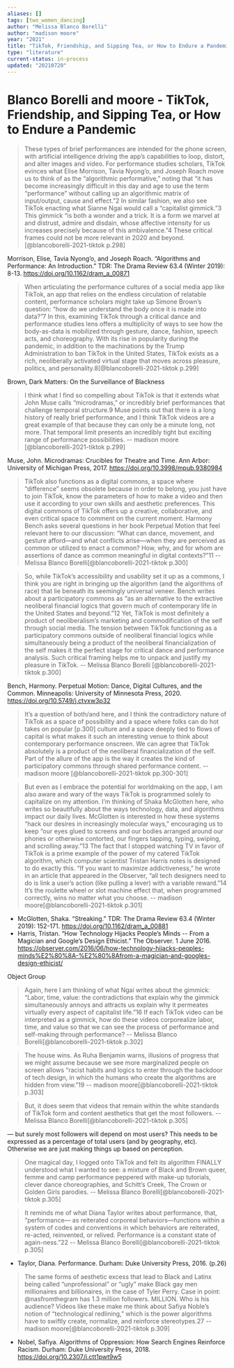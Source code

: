 ```yaml
---
aliases: []
tags: [two_women_dancing]
author: "Melissa Blanco Borelli"
author: "madison moore"
year: "2021"
title: "TikTok, Friendship, and Sipping Tea, or How to Endure a Pandemic"
type: "literature"
current-status: in-process
updated: "20210720"
---
```


# Blanco Borelli and moore - TikTok, Friendship, and Sipping Tea, or How to Endure a Pandemic

> These types of brief performances are intended for the phone screen, with artificial intelligence driving the app’s capabilities to loop, distort, and alter images and video. For performance studies scholars, TikTok evinces what Elise Morrison, Tavia Nyong’o, and Joseph Roach move us to think of as the “algorithmic performative,” noting that “it has become increasingly difficult in this day and age to use the term “performance” without calling up an algorithmic matrix of input/output, cause and effect.”2 In similar fashion, we also see TikTok enacting what Sianne Ngai would call a “capitalist gimmick.”3 This gimmick “is both a wonder and a trick. It is a form we marvel at and distrust, admire and disdain, whose affective intensity for us increases precisely because of this ambivalence.”4 These critical frames could not be more relevant in 2020 and beyond.[@blancoborelli-2021-tiktok p.298]

Morrison, Elise, Tavia Nyong’o, and Joseph Roach. “Algorithms and Performance: An Introduction.” TDR: The Drama Review 63.4 (Winter 2019): 8-13. https://doi.org/10.1162/dram_a_00871

> When articulating the performance cultures of a social media app like TikTok, an app that relies on the endless circulation of relatable content, performance scholars might take up Simone Brown’s question: “how do we understand the body once it is made into data?”7 In this, examining TikTok through a critical dance and performance studies lens offers a multiplicity of ways to see how the body-as-data is mobilized through gesture, dance, fashion, speech acts, and choreography. With its rise in popularity during the pandemic, in addition to the machinations by the Trump Administration to ban TikTok in the United States, TikTok exists as a rich, neoliberally activated virtual stage that moves across pleasure, politics, and personality.8[@blancoborelli-2021-tiktok p.299]

Brown, Dark Matters: On the Surveillance of Blackness

> I think what I find so compelling about TikTok is that it extends what John Muse calls “microdramas,” or incredibly brief performances that challenge temporal structure.9 Muse points out that there is a long history of really brief performance, and I think TikTok videos are a great example of that because they can only be a minute long, not more. That temporal limit presents an incredibly tight but exciting range of performance possibilities. -- madison moore [@blancoborelli-2021-tiktok p.299]

Muse, John. Microdramas: Crucibles for Theatre and Time. Ann Arbor: University of Michigan Press, 2017. https://doi.org/10.3998/mpub.9380984

> TikTok also functions as a digital commons, a space where “difference” seems obsolete because in order to belong, you just have to join TikTok, know the parameters of how to make a video and then use it according to your own skills and aesthetic preferences. This digital commons of TikTok offers up a creative, collaborative, and even critical space to comment on the current moment. Harmony Bench asks several questions in her book Perpetual Motion that feel relevant here to our discussion: “What can dance, movement, and gesture afford—and what conflicts arise—when they are perceived as common or utilized to enact a common? How, why, and for whom are assertions of dance as common meaningful in digital contexts?”11 -- Melissa Blanco Borelli[@blancoborelli-2021-tiktok p.300]

> So, while TikTok’s accessibility and usability set it up as a commons, I think you are right in bringing up the algorithm (and the algorithms of race) that lie beneath its seemingly universal veneer. Bench writes about a participatory commons as “as an alternative to the extractive neoliberal financial logics that govern much of contemporary life in the United States and beyond.”12 Yet, TikTok is most definitely a product of neoliberalism’s marketing and commodification of the self through social media. The tension between TikTok functioning as a participatory commons outside of neoliberal financial logics while simultaneously being a product of the neoliberal financialization of the self makes it the perfect stage for critical dance and performance analysis. Such critical framing helps me to unpack and justify my pleasure in TikTok. -- Melissa Blanco Borelli [@blancoborelli-2021-tiktok p.300]

Bench, Harmony. Perpetual Motion: Dance, Digital Cultures, and the Common. Minneapolis: University of Minnesota Press, 2020. https://doi.org/10.5749/j.ctvxw3p32


> It’s a question of both/and here, and I think the contradictory nature of TikTok as a space of possibility and a space where folks can do hot takes on popular [p.300] culture and a space deeply tied to flows of capital is what makes it such an interesting venue to think about contemporary performance onscreen. We can agree that TikTok absolutely is a product of the neoliberal financialization of the self. Part of the allure of the app is the way it creates the kind of participatory commons through shared performance content. -- madison moore [@blancoborelli-2021-tiktok pp.300-301]

> But even as I embrace the potential for worldmaking on the app, I am also aware and wary of the ways TikTok is programmed solely to capitalize on my attention. I’m thinking of Shaka McGlotten here, who writes so beautifully about the ways technology, data, and algorithms impact our daily lives. McGlotten is interested in how these systems “hack our desires in increasingly molecular ways,” encouraging us to keep “our eyes glued to screens and our bodies arranged around our phones or otherwise contorted, our fingers tapping, typing, swiping, and scrolling away.”13 The fact that I stopped watching TV in favor of TikTok is a prime example of the power of my catered TikTok algorithm, which computer scientist Tristan Harris notes is designed to do exactly this. “If you want to maximize addictiveness,” he wrote in an article that appeared in the Observer, “all tech designers need to do is link a user’s action (like pulling a lever) with a variable reward.”14 It’s the roulette wheel or slot machine effect that, when programmed correctly, wins no matter what you choose. -- madison moore[@blancoborelli-2021-tiktok p.301]

- McGlotten, Shaka. “Streaking.” TDR: The Drama Review 63.4 (Winter 2019): 152-171. https://doi.org/10.1162/dram_a_00881
- Harris, Tristan. “How Technology Hijacks People’s Minds -- From a Magician and Google’s Design Ethicist.” The Observer. 1 June 2016. https://observer.com/2016/06/how-technology-hijacks-peoples-minds%E2%80%8A-%E2%80%8Afrom-a-magician-and-googles-design-ethicist/

Object Group

> Again, here I am thinking of what Ngai writes about the gimmick: “Labor, time, value: the contradictions that explain why the gimmick simultaneously annoys and attracts us explain why it permeates virtually every aspect of capitalist life.”16 If each TikTok video can be interpreted as a gimmick, how do these videos corporealize labor, time, and value so that we can see the process of performance and self-making through performance? -- Melissa Blanco Borelli[@blancoborelli-2021-tiktok p.302] 


> The house wins. As Ruha Benjamin warns, illusions of progress that we might assume because we see more marginalized people on screen allows “racist habits and logics to enter through the backdoor of tech design, in which the humans who create the algorithms are hidden from view.”19 -- madison moore[@blancoborelli-2021-tiktok p.303]

> But, it does seem that videos that remain within the white standards of TikTok form and content aesthetics that get the most followers. -- Melissa Blanco Borelli[@blancoborelli-2021-tiktok p.305]

— but surely most followers will depend on most users? This needs to be expressed as a percentage of total users (and by geography, etc). Otherwise we are just making things up based on perception.


> One magical day, I logged onto TikTok and felt its algorithm FINALLY understood what I wanted to see: a mixture of Black and Brown queer, femme and camp performance peppered with make-up tutorials, clever dance choreographies, and Schitt’s Creek, The Crown or Golden Girls parodies. -- Melissa Blanco Borelli[@blancoborelli-2021-tiktok p.305]

> It reminds me of what Diana Taylor writes about performance, that, “performance— as reiterated corporeal behaviors—functions within a system of codes and conventions in which behaviors are reiterated, re-acted, reinvented, or relived. Performance is a constant state of again-ness.”22 -- Melissa Blanco Borelli[@blancoborelli-2021-tiktok p.305] 

- Taylor, Diana. Performance. Durham: Duke University Press, 2016. (p.26)

> The same forms of aesthetic excess that lead to Black and Latinx being called “unprofessional” or “ugly” make Black gay men millionaires and billionaires, in the case of Tyler Perry. Case in point: @nasfromthegram has 1.3 million followers. MILLION. Who is his audience? Videos like these make me think about Safiya Noble’s notion of “technological redlining,” which is the power algorithms have to swiftly create, normalize, and reinforce stereotypes.27 -- madison moore[@blancoborelli-2021-tiktok p.309]

- Nobel, Safiya. Algorithms of Oppression: How Search Engines Reinforce Racism. Durham: Duke University Press, 2018. https://doi.org/10.2307/j.ctt1pwt9w5

